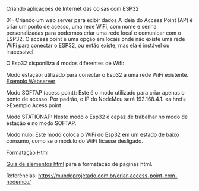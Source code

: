 Criando aplicações de Internet das coisas com ESP32

01- Criando um web server para exibir dados
A ideia do Access Point (AP) é criar um ponto de acesso, uma rede WiFi, com nome e senha personalizadas para podermos criar uma rede local e comunicar com o ESP32. 
O access point é uma opção em locais onde não existe uma rede WiFi para conectar o ESP32, ou então existe, mas ela é instável ou inacessível.

O Esp32 disponiliza 4 modos diferentes de Wifi:

Modo estação:  utilizado para conectar o Esp32 à uma rede WiFi existente. <a href=https://github.com/mchavesferreira/mcr/blob/main/esp32_iot/webserver/webserver.ino>Exemplo Webserver</a>

Modo SOFTAP (acess point): Este é o modo utilizado para criar apenas o ponto de acesso. Por padrão, o IP do NodeMcu será 192.168.4.1. <a href= >Exemplo Acess point</a>

Modo STATIONAP: Neste modo o Esp32 é capaz de trabalhar no modo de estação e no modo SOFTAP.

Modo nulo: Este modo coloca o WiFi do Esp32 em um estado de baixo consumo, como se o módulo do WiFi ficasse desligado.

Formatação Html

<a href=https://www.w3schools.com/htmL/default.asp>Guia de elementos html</a> para a formatação de paginas html.



Referências:
https://mundoprojetado.com.br/criar-access-point-com-nodemcu/
